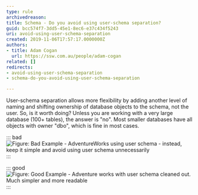 ```yaml
---
type: rule
archivedreason: 
title: Schema - Do you avoid using user-schema separation?
guid: bcc574f7-3dd5-45e1-8ec6-e37c434f5243
uri: avoid-using-user-schema-separation
created: 2019-11-06T17:57:17.0000000Z
authors:
- title: Adam Cogan
  url: https://ssw.com.au/people/adam-cogan
related: []
redirects:
- avoid-using-user-schema-separation
- schema-do-you-avoid-using-user-schema-separation

---
```


User-schema separation allows more flexibility by adding another level of naming and shifting ownership of database objects to the schema, not the user. So, is it worth doing? Unless you are working with a very large database (100+ tables), the answer is "no". Most smaller databases have all objects with owner "dbo", which is fine in most cases.

<!--endintro-->


::: bad  
![Figure: Bad Example - AdventureWorks using user schema - instead, keep it simple and avoid using user schema unnecessarily](SQLDatabases\_UserSchema\_Bad.jpg)  
:::


::: good  
![Figure: Good Example - Adventure works with user schema cleaned out. Much simpler and more readable](SQLDatabases\_UserSchema\_Good.jpg)  
:::
